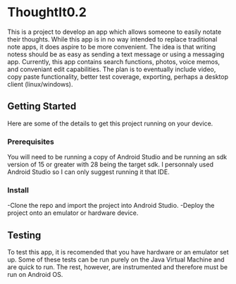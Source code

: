 # ThoughtIt0.2
This is a project to develop an app which allows someone to easily notate their thoughts.
While this app is in no way intended to replace traditional note apps, it does aspire to be more convenient.
The idea is that writing notess should be as easy as sending a text message or using a messaging app. Currently, this app
contains search functions, photos, voice memos, and conveniant edit capabilities. The plan is to eventually include video,
copy paste functionality, better test coverage, exporting, perhaps a desktop client (linux/windows).
## Getting Started
Here are some of the details to get this project running on your device.
### Prerequisites
You will need to be running a copy of Android Studio and be running an sdk version of 15 or greater with 28 being the 
target sdk. I personnaly used Android Studio so I can only suggest running it that IDE.
### Install
-Clone the repo and import the project into Android Studio.
-Deploy the project onto an emulator or hardware device.
## Testing 
To test this app, it is recomended that you have hardware or an emulator set up.
Some of these tests can be run purely on the Java Virtual Machine and are quick to run. The rest, however, 
are instrumented and therefore must be run on Android OS.
